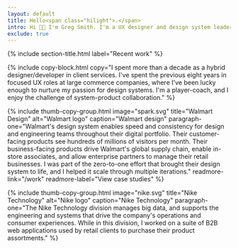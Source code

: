 ```yaml
---
layout: default
title: Hello<span class="hilight">.</span>
intro: Hi 👋🏼 I'm Greg Smith. I'm a UX designer and design system leader with a background in front-end engineering. I embrace complexity and strive for simplicity. I bridge design, engineering and accessibility to push system iterations that solve business challenges and improve productivity.
exclude: true
---
```


{% include section-title.html label="Recent work" %}

{% include copy-block.html copy="I spent more than a decade as a hybrid designer/developer in client services. I've spent the previous eight years in focused UX roles at large commerce companies, where I've been lucky enough to nurture my passion for design systems. I'm a player-coach, and I enjoy the challenge of system-product collaboration." %}

{%
include thumb-copy-group.html
image="spark.svg"
title="Walmart Design"
alt="Walmart logo"
caption="Walmart design"
paragraph-one="Walmart's design system enables speed and consistency for design and engineering teams throughout their digital portfolio. Their customer-facing products see hundreds of millions of visitors per month. Their business-facing products drive Walmart's global supply chain, enable in-store associates, and allow enterprise partners to manage their retail businesses. I was part of the zero-to-one effort that brought their design system to life, and I helped it scale through multiple iterations."
readmore-link="/work"
readmore-label="View case studies"
%}

{%
include thumb-copy-group.html
image="nike.svg"
title="Nike Technology"
alt="Nike logo"
caption="Nike Technology"
paragraph-one="The Nike Technology division manages big data, and supports the engineering and systems that drive the company's operations and consumer experiences. While in this division, I worked on a suite of B2B web applications used by retail clients to purchase their product assortments."
%}

